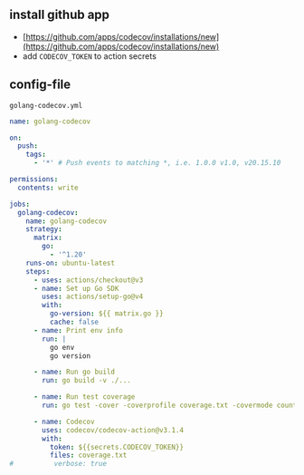 ## install github app

- [https://github.com/apps/codecov/installations/new](https://github.com/apps/codecov/installations/new)
- add `CODECOV_TOKEN` to action secrets

## config-file

`golang-codecov.yml`

```yml
name: golang-codecov

on:
  push:
    tags:
      - '*' # Push events to matching *, i.e. 1.0.0 v1.0, v20.15.10

permissions:
  contents: write

jobs:
  golang-codecov:
    name: golang-codecov
    strategy:
      matrix:
        go:
          - '^1.20'
    runs-on: ubuntu-latest
    steps:
      - uses: actions/checkout@v3
      - name: Set up Go SDK
        uses: actions/setup-go@v4
        with:
          go-version: ${{ matrix.go }}
          cache: false
      - name: Print env info
        run: |
          go env
          go version

      - name: Run go build
        run: go build -v ./...

      - name: Run test coverage
        run: go test -cover -coverprofile coverage.txt -covermode count -coverpkg ./... -tags test -v ./...

      - name: Codecov
        uses: codecov/codecov-action@v3.1.4
        with:
          token: ${{secrets.CODECOV_TOKEN}}
          files: coverage.txt
#          verbose: true

```